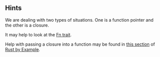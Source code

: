 ## Hints

We are dealing with two types of situations.  One is a function pointer and
the other is a closure.

It may help to look at the [Fn trait](https://doc.rust-lang.org/std/ops/trait.Fn.html).

Help with passing a closure into a function may be found in
[this section](https://rustbyexample.com/fn/closures/input_parameters.html) of
[Rust by Example](https://rustbyexample.com/).
